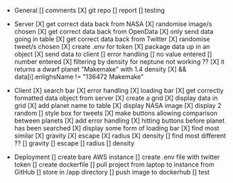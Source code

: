 * General
    [] comments
    [X] git repo
    [] report
    [] testing

* Server
    [X] get correct data back from NASA
        [X] randomise image/s chosen
    [X] get correct data back from OpenData
        [X] only send data going in table
    [X] get correct data back from Twitter
        [X] randomise tweet/s chosen
        [X] create .env for token
    [X] package data up in an object
    [X] send data to client
    [] error handling 
        [] no value entered
        [] number entered
    [X] filtering by density for neptune not working ??
        [X] it returns a dwarf planet "Makemake" with 1.4 density
        [X] && data[i].enlighsName != "136472 Makemake"

* Client
    [X] search bar
        [X] error handling
        [X] loading bar
    [X] get correctly formatted data object from server
    [X] create a grid
    [X] display data in grid
        [X] add planet name to table
    [X] display NASA image
        [X] display 2 random
    [] style box for tweets
    [X] make buttons allowing comparison between planets
        [X] add error handling
            [X] hitting buttons before planet has been searched
        [X] display some form of loading bar
        [X] find most similar
            [X] gravity
            [X] escape 
            [X] radius
            [X] density 
        [] find most different ??
            [] gravity
            [] escape 
            [] radius
            [] density

* Deployment
    [] create bare AWS instance
    [] create .env file with twitter token
    [] create dockerfile
    [] pull project from laptop to instance from GitHub
        [] store in /app directory
    [] push image to dockerhub
    [] test